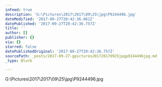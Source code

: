 ```yaml
---
inFeed: true
description: 'G:\Pictures\2017\2017\09\25\jpg\P9244496.jpg'
dateModified: '2017-09-27T20:42:36.061Z'
datePublished: '2017-09-27T20:42:36.757Z'
title: ''
author: []
publisher: {}
via: {}
starred: false
datePublishedOriginal: '2017-09-27T20:42:36.757Z'
sourcePath: _posts/2017-09-27-gpictures201720170925jpgp9244496jpg.md
_type: Blurb

---
```

G:\\Pictures\\2017\\2017\\09\\25\\jpg\\P9244496.jpg